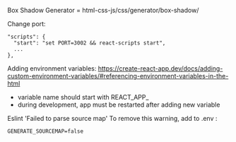 Box Shadow Generator = html-css-js/css/generator/box-shadow/

Change port:
```
"scripts": {
  "start": "set PORT=3002 && react-scripts start",
  ...
},
```

Adding environment variables:
https://create-react-app.dev/docs/adding-custom-environment-variables/#referencing-environment-variables-in-the-html
* variable name should start with REACT_APP_
* during development, app must be restarted after adding new variable


Eslint 'Failed to parse source map'
To remove this warning, add to .env :
```
GENERATE_SOURCEMAP=false
```
